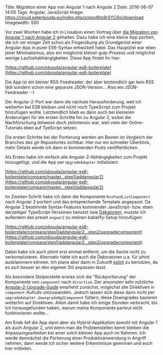 Title: Migration einer App von Angular 1 nach Angular 2
Date: 2016-06-07 14:05
Tags: Angular, JavaScript
Image: https://cloud.peterbouda.eu/index.php/s/ppol6Io9rSYC8sj/download
Imagewidth: 500

Vor zwei Wochen habe ich in Lissabon einen Vortrag über [die Migration von Angular 1 nach Angular 2](http://www.meetup.com/AngularJS-Portugal/events/230723687/) gehalten. Dazu habe ich eine kleine App portiert, die ich vor einiger Zeit schon als Fingerübung als Grundgerüst einer Angular-App in purer ES6-Syntax entwickelt habe. Das Hauptziel war eben jener Minimalismus, also ein möglichst kleiner gulp-Prozess und möglichst wenige Laufzeitabhängigkeiten. Diese App findet ihr hier:

[https://github.com/pbouda/angular-es6-boilerplate](https://github.com/pbouda/angular-es6-boilerplate)

 Die App ist ein kleiner RSS-Feedreader, der aber letztendlich gar kein RSS lädt sondern schon eine geparste JSON-Version... Also ein JSON-Feedreader :-)

Der Angular-2-Port war dann die nächste Herausforderung, weil ich weiterhin bei ES6 bleiben und nicht noch TypeScript zum Projekt hinzufügen wollte. Letztendlich blieb es dann auch bei kleineren Änderungen für die ersten Schritte hin zu Angular 2, wobei die Nachforschung teilweise doch zeitintensiv war, weil viele der Online-Tutorials eben auf TyeScript setzen.

Die ersten Schritte bei der Portierung werden am Besten im Vergleich der Branches des git-Repositories sichtbar. Hier nur ein schneller Überblick, mehr Details werde ich dann in kommenden Posts veröffentlichen.

Als Erstes habe ich einfach alle Angular-2-Abhängigkeiten zum Projekt hinzugefügt, und die App per `UpgradeAdapter` initialisiert:

[https://github.com/pbouda/angular-es6-boilerplate/compare/master...step1/addangular2](https://github.com/pbouda/angular-es6-boilerplate/compare/master...step1/addangular2)

Im Zweiten Schritt habe ich dann die Komponente `RssFeedListComponent` nach Angular 2 portiert und das entsprechende Template angepasst. Da Angular 2 bestimmte Syntax-Features kommender JavaScript- bzw. eben derzeitiger TypeScript-Versionen benutzt (wie [Dekatoren](https://medium.com/google-developers/exploring-es7-decorators-76ecb65fb841#.v0nqw1gyr)), musste ich außerdem das preset `anguar2` zu meinen babelify-Setup hinzufügen:

[https://github.com/pbouda/angular-es6-boilerplate/compare/step1/addangular2...step2/upgradecomponent](https://github.com/pbouda/angular-es6-boilerplate/compare/step1/addangular2...step2/upgradecomponent)

Dabei habe ich auch jshint erst einmal entfernt, um die Sache nicht zu verkomplizieren. Alternativ hätte ich auch die Dekoratoren u.a. für jshint ausklammern können. Ich plane aber dann in Zukunft [eslint](http://eslint.org/) zu benutzen, da es sich besser an den eigenen Stil anpassen lässt.

Als besondere Stolperstelle erwies sich die "Rückportierung" der Komponente von `component` nach `directive`. Der ansonsten sehr nützliche [Angular-2-Upgrade-Guide](https://angular.io/docs/ts/latest/guide/upgrade.html) empfiehlt zunächst, möglichst alle Direktiven in `component`-Aufrufe umzuwandeln. Jedoch lassen sich diese dann *nicht* per `upgradeAdapter.downgradeNg2Component` füttern, diese Downgrades basieren weiterhin auf Direktiven. Allein damit habe ich einige Stunden verbracht, bis ich herausgefunden haben, warum meine Komponente partout nicht funktionieren wollte...

Am Ende lief die App dann aber als Hybrid-Applikation sowohl mit Angular 1 als auch Angular 2, und wenn man die Problemstellen kennt bleiben die Anpassungsarbeiten bei einer solch kleinen App auch im Rahmen. Ich werde demnächst die Portierung einer Produktivanwendung in Angriff nehmen, dann werde ich sicher weitere Erkenntnisse gewinnen und euch hier mitteilen.
